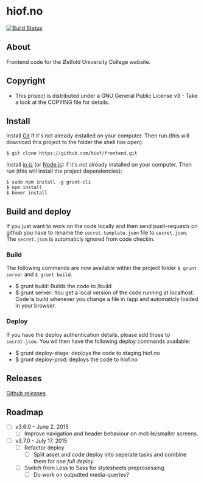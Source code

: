 # hiof.no

[![Build Status](https://travis-ci.org/hiof/frontend.svg?branch=master)](https://travis-ci.org/hiof/frontend)

## About

Frontend code for the Østfold University College website.

## Copyright

- This project is distributed under a  GNU General Public License v3 - Take a look at the COPYING file for details.

## Install

Install [Git](http://git-scm.com) if it's not already installed on your computer. Then run (this will download this project to the folder the shell has open):

    $ git clone https://github.com/hiof/frontend.git


Install [io.js](https://iojs.org) (or [Node.js](http://nodejs.org)) if it's not already installed on your computer. Then run (this will install the project dependencies):

    $ sudo npm install -g grunt-cli
    $ npm install
    $ bower install

## Build and deploy

If you just want to work on the code locally and then send push-requests on github you have to rename the `secret-template.json` file to `secret.json`. The `secret.json` is automaticly ignored from code checkin.

### Build

The following commands are now available within the project folder `$ grunt server` and `$ grunt build`.

- $ grunt build: Builds the code to /build
- $ grunt server: You get a local version of the code running at localhost. Code is build whenever you change a file in /app and automaticly loaded in your browser.


### Deploy

If you have the deploy authentication details, please add those to `secret.json`. You wil then have the following deploy commands available:

- $ grunt deploy-stage: deploys the code to staging.hiof.no
- $ grunt deploy-prod: deploys the code to hiof.no



## Releases

[Github releases](https://github.com/hiof/frontend/releases)

## Roadmap

- [ ] v3.6.0 - June 2. 2015
  - [ ] Improve navigation and header behaviour on mobile/smaller screens.
- [ ] v3.7.0 - July 17. 2015
  - [ ] Refactor deploy
    - [ ] Split asset and code deploy into seperate tasks and combine them for one *full deploy*
  - [ ] Switch from Less to Sass for stylesheets preprosessing
    -  [ ] Do work on outputted media-queries?
